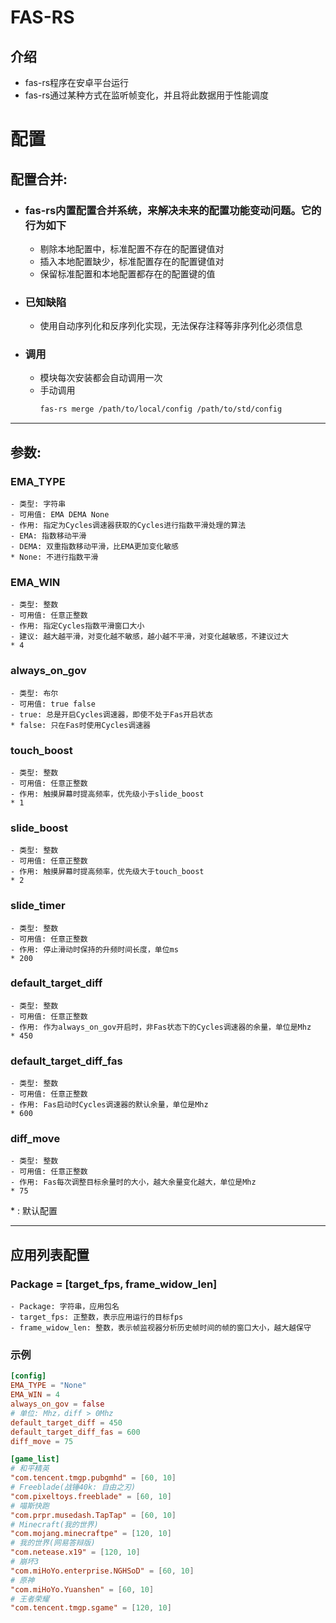 # FAS-RS
## 介绍
- fas-rs程序在安卓平台运行
- fas-rs通过某种方式在监听帧变化，并且将此数据用于性能调度
# 配置
## 配置合并:
* ### fas-rs内置配置合并系统，来解决未来的配置功能变动问题。它的行为如下
    - 剔除本地配置中，标准配置不存在的配置键值对
    - 插入本地配置缺少，标准配置存在的配置键值对
    - 保留标准配置和本地配置都存在的配置键的值
* ### 已知缺陷
    - 使用自动序列化和反序列化实现，无法保存注释等非序列化必须信息
* ### 调用
    * 模块每次安装都会自动调用一次
    * 手动调用
        ```bash
        fas-rs merge /path/to/local/config /path/to/std/config
        ```
___
## 参数:
### EMA_TYPE
    - 类型: 字符串
    - 可用值: EMA DEMA None
    - 作用: 指定为Cycles调速器获取的Cycles进行指数平滑处理的算法
    - EMA: 指数移动平滑
    - DEMA: 双重指数移动平滑，比EMA更加变化敏感
    * None: 不进行指数平滑
### EMA_WIN
    - 类型: 整数
    - 可用值: 任意正整数
    - 作用: 指定Cycles指数平滑窗口大小
    - 建议: 越大越平滑，对变化越不敏感，越小越不平滑，对变化越敏感，不建议过大
    * 4
### always_on_gov
    - 类型: 布尔
    - 可用值: true false
    - true: 总是开启Cycles调速器，即使不处于Fas开启状态
    * false: 只在Fas时使用Cycles调速器
### touch_boost
    - 类型: 整数
    - 可用值: 任意正整数
    - 作用: 触摸屏幕时提高频率，优先级小于slide_boost
    * 1
### slide_boost
    - 类型: 整数
    - 可用值: 任意正整数
    - 作用: 触摸屏幕时提高频率，优先级大于touch_boost
    * 2
### slide_timer
    - 类型: 整数
    - 可用值: 任意正整数
    - 作用: 停止滑动时保持的升频时间长度，单位ms
    * 200
### default_target_diff
    - 类型: 整数
    - 可用值: 任意正整数
    - 作用: 作为always_on_gov开启时，非Fas状态下的Cycles调速器的余量，单位是Mhz
    * 450
### default_target_diff_fas
    - 类型: 整数
    - 可用值: 任意正整数
    - 作用: Fas启动时Cycles调速器的默认余量，单位是Mhz
    * 600
### diff_move
    - 类型: 整数
    - 可用值: 任意正整数
    - 作用: Fas每次调整目标余量时的大小，越大余量变化越大，单位是Mhz
    * 75

\* : 默认配置

___

## 应用列表配置
### Package = \[target_fps, frame_widow_len\]
    - Package: 字符串，应用包名
    - target_fps: 正整数，表示应用运行的目标fps
    - frame_widow_len: 整数，表示帧监视器分析历史帧时间的帧的窗口大小，越大越保守

### 示例
```toml
[config]
EMA_TYPE = "None"
EMA_WIN = 4
always_on_gov = false
# 单位: Mhz，diff > 0Mhz
default_target_diff = 450
default_target_diff_fas = 600
diff_move = 75

[game_list]
# 和平精英
"com.tencent.tmgp.pubgmhd" = [60, 10]
# Freeblade(战锤40k: 自由之刃)
"com.pixeltoys.freeblade" = [60, 10]
# 喵斯快跑
"com.prpr.musedash.TapTap" = [60, 10]
# Minecraft(我的世界)
"com.mojang.minecraftpe" = [120, 10]
# 我的世界(网易答辩版)
"com.netease.x19" = [120, 10]
# 崩坏3
"com.miHoYo.enterprise.NGHSoD" = [60, 10]
# 原神
"com.miHoYo.Yuanshen" = [60, 10]
# 王者荣耀
"com.tencent.tmgp.sgame" = [120, 10]
```
